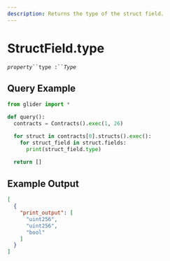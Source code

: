 ```yaml
---
description: Returns the type of the struct field.
---
```


# StructField.type

_`property`_` ``type :`` `_`Type`_

## Query Example

```python
from glider import *

def query():
  contracts = Contracts().exec(1, 26)

  for struct in contracts[0].structs().exec():
    for struct_field in struct.fields:
      print(struct_field.type)

  return []
```

## Example Output

```json
[
  {
    "print_output": [
      "uint256",
      "uint256",
      "bool"
    ]
  }
]
```
